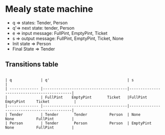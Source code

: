 # Mealy state machine

+ q => states: Tender, Person
+ q'=> next state: tender, Person
+ e => input message: FullPint, EmptyPint, Ticket
+ s => output message: FullPint, EmptyPint, Ticket, None
+ Init state => Person
+ Final State => Tender

## Transitions table 

```

| q             | q'                                   | s                                          |
| ------------- |--------------------------------------|--------------------------------------------|
|               | FullPint    EmptyPint       Ticket   |FullPint     EmptyPint     Ticket           |
|-------------- |--------------------------------------|--------------------------------------------|
| Tender        | Tender       Tender          Person  | None         None          FullPint        |
| Person        | Tender       Person          Person  | EmptyPint    None          FullPint        |
```
